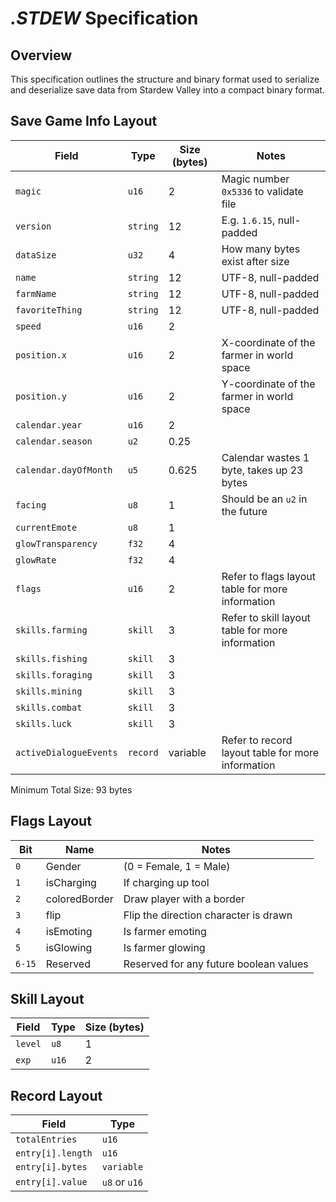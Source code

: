 # _.STDEW_ Specification

## Overview

This specification outlines the structure and binary format used to serialize and deserialize save data from Stardew Valley into a compact binary format.

## Save Game Info Layout

| Field                  | Type     | Size (bytes) | Notes                                             |
| ---------------------- | -------- | ------------ | ------------------------------------------------- |
| `magic`                | `u16`    | 2            | Magic number `0x5336` to validate file            |
| `version`              | `string` | 12           | E.g. `1.6.15`, null-padded                        |
| `dataSize`             | `u32`    | 4            | How many bytes exist after size                   |
| `name`                 | `string` | 12           | UTF-8, null-padded                                |
| `farmName`             | `string` | 12           | UTF-8, null-padded                                |
| `favoriteThing`        | `string` | 12           | UTF-8, null-padded                                |
| `speed`                | `u16`    | 2            |                                                   |
| `position.x`           | `u16`    | 2            | X-coordinate of the farmer in world space         |
| `position.y`           | `u16`    | 2            | Y-coordinate of the farmer in world space         |
| `calendar.year`        | `u16`    | 2            |                                                   |
| `calendar.season`      | `u2`     | 0.25         |                                                   |
| `calendar.dayOfMonth`  | `u5`     | 0.625        | Calendar wastes 1 byte, takes up 23 bytes         |
| `facing`               | `u8`     | 1            | Should be an `u2` in the future                   |
| `currentEmote`         | `u8`     | 1            |                                                   |
| `glowTransparency`     | `f32`    | 4            |                                                   |
| `glowRate`             | `f32`    | 4            |                                                   |
| `flags`                | `u16`    | 2            | Refer to flags layout table for more information  |
| `skills.farming`       | `skill`  | 3            | Refer to skill layout table for more information  |
| `skills.fishing`       | `skill`  | 3            |                                                   |
| `skills.foraging`      | `skill`  | 3            |                                                   |
| `skills.mining`        | `skill`  | 3            |                                                   |
| `skills.combat`        | `skill`  | 3            |                                                   |
| `skills.luck`          | `skill`  | 3            |                                                   |
| `activeDialogueEvents` | `record` | variable     | Refer to record layout table for more information |

Minimum Total Size: 93 bytes

## Flags Layout

| Bit    | Name          | Notes                                  |
| ------ | ------------- | -------------------------------------- |
| `0`    | Gender        | (0 = Female, 1 = Male)                 |
| `1`    | isCharging    | If charging up tool                    |
| `2`    | coloredBorder | Draw player with a border              |
| `3`    | flip          | Flip the direction character is drawn  |
| `4`    | isEmoting     | Is farmer emoting                      |
| `5`    | isGlowing     | Is farmer glowing                      |
| `6-15` | Reserved      | Reserved for any future boolean values |

## Skill Layout

| Field   | Type  | Size (bytes) |
| ------- | ----- | ------------ |
| `level` | `u8`  | 1            |
| `exp`   | `u16` | 2            |

## Record Layout

| Field             | Type          |
| ----------------- | ------------- |
| `totalEntries`    | `u16`         |
| `entry[i].length` | `u16`         |
| `entry[i].bytes`  | `variable`    |
| `entry[i].value`  | `u8` or `u16` |
